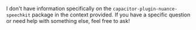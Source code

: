 I don't have information specifically on the `capacitor-plugin-nuance-speechkit` package in the context provided. If you have a specific question or need help with something else, feel free to ask!